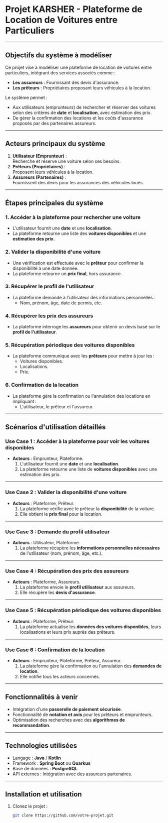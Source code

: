 # Projet KARSHER - Plateforme de Location de Voitures entre Particuliers

---

## Objectifs du système à modéliser

Ce projet vise à modéliser une plateforme de location de voitures entre particuliers, intégrant des services associés comme :
- **Les assureurs** : Fournissant des devis d'assurance.
- **Les prêteurs** : Propriétaires proposant leurs véhicules à la location.

Le système permet :
- Aux utilisateurs (emprunteurs) de rechercher et réserver des voitures selon des critères de **date** et **localisation**, avec estimation des prix.
- De gérer la confirmation des locations et les coûts d'assurance proposés par des partenaires assureurs.

---

## Acteurs principaux du système
1. **Utilisateur (Emprunteur)** :  
   Recherche et réserve une voiture selon ses besoins.
2. **Prêteurs (Propriétaires)** :  
   Proposent leurs véhicules à la location.
3. **Assureurs (Partenaires)** :  
   Fournissent des devis pour les assurances des véhicules loués.

---

## Étapes principales du système

### 1. Accéder à la plateforme pour rechercher une voiture
- L'utilisateur fournit une **date** et une **localisation**.
- La plateforme retourne une liste des **voitures disponibles** et une **estimation des prix**.

### 2. Valider la disponibilité d'une voiture
- Une vérification est effectuée avec le **prêteur** pour confirmer la disponibilité à une date donnée.
- La plateforme retourne un **prix final**, hors assurance.

### 3. Récupérer le profil de l'utilisateur
- La plateforme demande à l'utilisateur des informations personnelles :
    - Nom, prénom, âge, date de permis, etc.

### 4. Récupérer les prix des assureurs
- La plateforme interroge les **assureurs** pour obtenir un devis basé sur le **profil de l'utilisateur**.

### 5. Récupération périodique des voitures disponibles
- La plateforme communique avec les **prêteurs** pour mettre à jour les :
    - Voitures disponibles.
    - Localisations.
    - Prix.

### 6. Confirmation de la location
- La plateforme gère la confirmation ou l'annulation des locations en impliquant :
    - L'utilisateur, le prêteur et l'assureur.

---

## Scénarios d'utilisation détaillés

### **Use Case 1 : Accéder à la plateforme pour voir les voitures disponibles**
- **Acteurs** : Emprunteur, Plateforme.
    1. L'utilisateur fournit une **date** et une **localisation**.
    2. La plateforme retourne une liste de **voitures disponibles** avec une estimation des prix.

---

### **Use Case 2 : Valider la disponibilité d'une voiture**
- **Acteurs** : Plateforme, Prêteur.
    1. La plateforme vérifie avec le prêteur la **disponibilité** de la voiture.
    2. Elle obtient le **prix final** pour la location.

---

### **Use Case 3 : Demande du profil utilisateur**
- **Acteurs** : Utilisateur, Plateforme.
    1. La plateforme récupère les **informations personnelles nécessaires** de l'utilisateur (nom, prénom, âge, etc.).

---

### **Use Case 4 : Récupération des prix des assureurs**
- **Acteurs** : Plateforme, Assureurs.
    1. La plateforme envoie le **profil utilisateur** aux assureurs.
    2. Elle récupère les **devis d'assurance**.

---

### **Use Case 5 : Récupération périodique des voitures disponibles**
- **Acteurs** : Plateforme, Prêteur.
    1. La plateforme actualise les **données des voitures disponibles**, leurs localisations et leurs prix auprès des prêteurs.

---

### **Use Case 6 : Confirmation de la location**
- **Acteurs** : Emprunteur, Plateforme, Prêteur, Assureur.
    1. La plateforme gère la confirmation ou l'annulation des **demandes de location**.
    2. Elle notifie tous les acteurs concernés.

---

## Fonctionnalités à venir
- Intégration d'une **passerelle de paiement sécurisée**.
- Fonctionnalité de **notation et avis** pour les prêteurs et emprunteurs.
- Optimisation des recherches avec des **algorithmes de recommandation**.

---

## Technologies utilisées
- Langage : **Java** / **Kotlin**
- Framework : **Spring Boot** ou **Quarkus**
- Base de données : **PostgreSQL**
- API externes : Intégration avec des assureurs partenaires.

---

## Installation et utilisation
1. Clonez le projet :
   ```bash
   git clone https://github.com/votre-projet.git